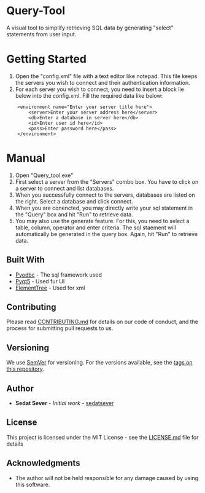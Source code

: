 # Query-Tool
A visual tool to simplify retrieving SQL data by generating "select" statements from user input.

# Getting Started
1. Open the "config.xml" file with a text editor like notepad. This file keeps the servers you wish to connect and their authentication information. 
2. For each server you wish to connect, you need to insert a block lie below into the config.xml. Fill the required data like below:

```
    <environment name="Enter your server title here">
        <server>Enter your server address here</server>
        <db>Enter a database in server here</db>
        <id>Enter user id here</id>
        <pass>Enter password here</pass>
    </environment>
```

# Manual
1. Open "Query_tool.exe"
2. First select a server from the "Servers" combo box. You have to click on a server to connect and list databases.
3. When you successfully connect to the servers, databases are listed on the right. Select a database and click connect.
4. When you are conencted, you may directly write your sql statement in the "Query" box and hit "Run" to retrieve data.
5. You may also use the generate feature. For this, you need to select a table, column, operator and enter criteria. The sql staement will automatically be generated in the query box. Again, hit "Run" to retrieve data.

## Built With

* [Pyodbc](https://github.com/mkleehammer/pyodbc) - The sql framework used
* [Pyqt5](https://riverbankcomputing.com/software/pyqt/intro) - Used fur UI
* [ElementTree](https://docs.python.org/2/library/xml.etree.elementtree.html) - Used for xml

## Contributing

Please read [CONTRIBUTING.md](https://gist.github.com/PurpleBooth/b24679402957c63ec426) for details on our code of conduct, and the process for submitting pull requests to us.

## Versioning

We use [SemVer](http://semver.org/) for versioning. For the versions available, see the [tags on this repository](https://github.com/your/project/tags). 

## Author

* **Sedat Sever** - *Initial work* - [sedatsever](https://github.com/sedatsever)

## License

This project is licensed under the MIT License - see the [LICENSE.md](LICENSE.md) file for details

## Acknowledgments

* The author will not be held responsible for any damage caused by using this software.
